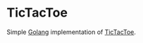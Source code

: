 # TicTacToe

Simple [Golang](https://go.dev) implementation of [TicTacToe](https://en.wikipedia.org/wiki/tic-tac-toe#gameplay).
